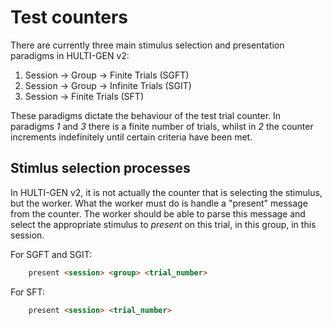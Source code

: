 # Test counters

There are currently three main stimulus selection and presentation paradigms in HULTI-GEN v2:

1. Session -> Group -> Finite Trials (SGFT)
2. Session -> Group -> Infinite Trials (SGIT)
3. Session -> Finite Trials (SFT)

These paradigms dictate the behaviour of the test trial counter. In paradigms *1* and *3* there is a finite number of trials, whilst in *2* the counter increments indefinitely until certain criteria have been met.

## Stimlus selection processes

In HULTI-GEN v2, it is not actually the counter that is selecting the stimulus, but the worker. What the worker must do is handle a "present" message from the counter. The worker should be able to parse this message and select the appropriate stimulus to *present* on this trial, in this group, in this session.

For SGFT and SGIT:

```html
	present <session> <group> <trial_number>
```

For SFT:


```html
	present <session> <trial_number>
```





